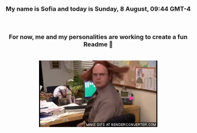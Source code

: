 


<div align="center">
<h3 >My name is Sofia and today is Sunday, 8 August, 09:44 GMT-4</h3><br>
<h3 >For now, me and my personalities are working to create a fun Readme 👋
</h3><br>
<img src='img/dwight.gif' alt='working...'/>
</div>
